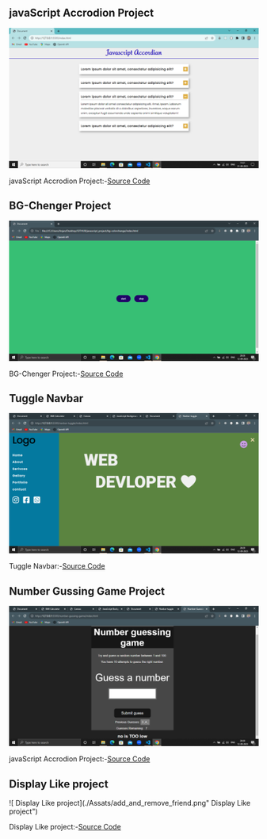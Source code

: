 ## javaScript Accrodion Project
![javaScript Accrodion Project](./Assats/Accrodion.png "javaScript Accrodion Project")

javaScript Accrodion Project:-[Source Code](https://github.com/Ranjan-02/JavaScript/tree/main/ACCRODIAN "javaScript Accrodion Project")

## BG-Chenger Project
![BG-Chenger Project](./Assats/auto-color_chenger.png "BG-Chenger Project")

BG-Chenger Project:-[Source Code](https://github.com/Ranjan-02/JavaScript/tree/main/color-chenger "BG-Chenger Project")

## Tuggle Navbar
![Tuggle Navbar Project](./Assats/navbar_tuggle.png "Tuggle Navbar")

Tuggle Navbar:-[Source Code](https://github.com/Ranjan-02/JavaScript/tree/main/NAVBAR-TUGGLE "Tuggle Navbar")

## Number Gussing Game Project
![Number Gussing Game Project](./Assats/number_gussing_game.png "Number Gussing Game Project")

javaScript Accrodion Project:-[Source Code](https://github.com/Ranjan-02/JavaScript/tree/main/ACCRODIAN "Number Gussing Game Project")

## Display Like project
![ Display Like project](./Assats/add_and_remove_friend.png" Display Like project")

 Display Like project:-[Source Code](https://github.com/Ranjan-02/JavaScript/tree/main/display-like " Display Like project")
